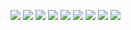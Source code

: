 ![](readme_helper/page_1.jpg)
![](readme_helper/page_2.jpg)
![](readme_helper/page_3.jpg)
![](readme_helper/page_4.jpg)
![](readme_helper/page_5.jpg)
![](readme_helper/page_6.jpg)
![](readme_helper/page_7.jpg)
![](readme_helper/page_8.jpg)
![](readme_helper/page_9.jpg)